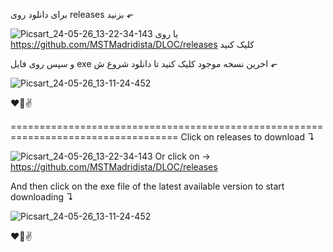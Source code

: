 برای دانلود روی releases بزنید ⬐ 

![Picsart_24-05-26_13-22-34-143](https://github.com/MSTMadridista/DLOC/assets/149692666/987dbe13-cb33-4af2-af31-2c99ff805f68)
یا روی https://github.com/MSTMadridista/DLOC/releases کلیک کنید 

و سپس روی فایل exe اخرین نسخه موجود کلیک کنید تا دانلود شروع ش ⬐

![Picsart_24-05-26_13-11-24-452](https://github.com/MSTMadridista/DLOC/assets/149692666/5e74b023-9573-4104-9a6f-0ce6555b54dd)

❤️‍🔥✌️

===================================================================================
Click on releases to download ↴ 

![Picsart_24-05-26_13-22-34-143](https://github.com/MSTMadridista/DLOC/assets/149692666/987dbe13-cb33-4af2-af31-2c99ff805f68)
Or click on -> https://github.com/MSTMadridista/DLOC/releases 

And then click on the exe file of the latest available version to start downloading ↴

![Picsart_24-05-26_13-11-24-452](https://github.com/MSTMadridista/DLOC/assets/149692666/5e74b023-9573-4104-9a6f-0ce6555b54dd)

❤️‍🔥✌️
